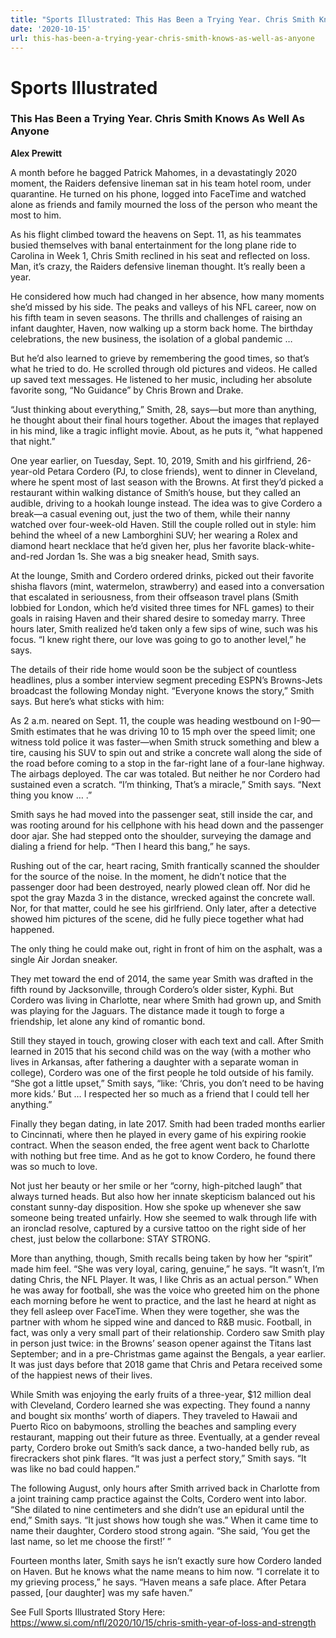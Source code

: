 ```yaml
---
title: "Sports Illustrated: This Has Been a Trying Year. Chris Smith Knows As Well As Anyone"
date: '2020-10-15'
url: this-has-been-a-trying-year-chris-smith-knows-as-well-as-anyone
---
```

# Sports Illustrated #
### This Has Been a Trying Year. Chris Smith Knows As Well As Anyone ###

**Alex Prewitt**

A month before he bagged Patrick Mahomes, in a devastatingly 2020 moment, the Raiders defensive lineman sat in his team hotel room, under quarantine. He turned on his phone, logged into FaceTime and watched alone as friends and family mourned the loss of the person who meant the most to him.

As his flight climbed toward the heavens on Sept. 11, as his teammates busied themselves with banal entertainment for the long plane ride to Carolina in Week 1, Chris Smith reclined in his seat and reflected on loss. Man, it’s crazy, the Raiders defensive lineman thought. It’s really been a year.

He considered how much had changed in her absence, how many moments she’d missed by his side. The peaks and valleys of his NFL career, now on his fifth team in seven seasons. The thrills and challenges of raising an infant daughter, Haven, now walking up a storm back home. The birthday celebrations, the new business, the isolation of a global pandemic … 

But he’d also learned to grieve by remembering the good times, so that’s what he tried to do. He scrolled through old pictures and videos. He called up saved text messages. He listened to her music, including her absolute favorite song, “No Guidance” by Chris Brown and Drake.

“Just thinking about everything,” Smith, 28, says—but more than anything, he thought about their final hours together. About the images that replayed in his mind, like a tragic inflight movie. About, as he puts it, “what happened that night.”

One year earlier, on Tuesday, Sept. 10, 2019, Smith and his girlfriend, 26-year-old Petara Cordero (PJ, to close friends), went to dinner in Cleveland, where he spent most of last season with the Browns. At first they’d picked a restaurant within walking distance of Smith’s house, but they called an audible, driving to a hookah lounge instead.
The idea was to give Cordero a break—a casual evening out, just the two of them, while their nanny watched over four-week-old Haven. Still the couple rolled out in style: him behind the wheel of a new Lamborghini SUV; her wearing a Rolex and diamond heart necklace that he’d given her, plus her favorite black-white-and-red Jordan 1s. She was a big sneaker head, Smith says.

At the lounge, Smith and Cordero ordered drinks, picked out their favorite shisha flavors (mint, watermelon, strawberry) and eased into a conversation that escalated in seriousness, from their offseason travel plans (Smith lobbied for London, which he’d visited three times for NFL games) to their goals in raising Haven and their shared desire to someday marry. Three hours later, Smith realized he’d taken only a few sips of wine, such was his focus. “I knew right there, our love was going to go to another level,” he says.

The details of their ride home would soon be the subject of countless headlines, plus a somber interview segment preceding ESPN’s Browns-Jets broadcast the following Monday night. “Everyone knows the story,” Smith says. But here’s what sticks with him:

As 2 a.m. neared on Sept. 11, the couple was heading westbound on I-90—Smith estimates that he was driving 10 to 15 mph over the speed limit; one witness told police it was faster—when Smith struck something and blew a tire, causing his SUV to spin out and strike a concrete wall along the side of the road before coming to a stop in the far-right lane of a four-lane highway. The airbags deployed. The car was totaled. But neither he nor Cordero had sustained even a scratch. “I’m thinking, That’s a miracle,” Smith says. “Next thing you know … .”

Smith says he had moved into the passenger seat, still inside the car, and was rooting around for his cellphone with his head down and the passenger door ajar. She had stepped onto the shoulder, surveying the damage and dialing a friend for help. “Then I heard this bang,” he says.

Rushing out of the car, heart racing, Smith frantically scanned the shoulder for the source of the noise. In the moment, he didn’t notice that the passenger door had been destroyed, nearly plowed clean off. Nor did he spot the gray Mazda 3 in the distance, wrecked against the concrete wall. Nor, for that matter, could he see his girlfriend. Only later, after a detective showed him pictures of the scene, did he fully piece together what had happened.

The only thing he could make out, right in front of him on the asphalt, was a single Air Jordan sneaker.

They met toward the end of 2014, the same year Smith was drafted in the fifth round by Jacksonville, through Cordero’s older sister, Kyphi. But Cordero was living in Charlotte, near where Smith had grown up, and Smith was playing for the Jaguars. The distance made it tough to forge a friendship, let alone any kind of romantic bond.

Still they stayed in touch, growing closer with each text and call. After Smith learned in 2015 that his second child was on the way (with a mother who lives in Arkansas, after fathering a daughter with a separate woman in college), Cordero was one of the first people he told outside of his family. “She got a little upset,” Smith says, “like: ‘Chris, you don’t need to be having more kids.’ But … I respected her so much as a friend that I could tell her anything.”

Finally they began dating, in late 2017. Smith had been traded months earlier to Cincinnati, where then he played in every game of his expiring rookie contract. When the season ended, the free agent went back to Charlotte with nothing but free time. And as he got to know Cordero, he found there was so much to love.

Not just her beauty or her smile or her “corny, high-pitched laugh” that always turned heads. But also how her innate skepticism balanced out his constant sunny-day disposition. How she spoke up whenever she saw someone being treated unfairly. How she seemed to walk through life with an ironclad resolve, captured by a cursive tattoo on the right side of her chest, just below the collarbone: STAY STRONG.

More than anything, though, Smith recalls being taken by how her “spirit” made him feel. “She was very loyal, caring, genuine,” he says. “It wasn’t, I’m dating Chris, the NFL Player. It was, I like Chris as an actual person.” When he was away for football, she was the voice who greeted him on the phone each morning before he went to practice, and the last he heard at night as they fell asleep over FaceTime. When they were together, she was the partner with whom he sipped wine and danced to R&B music. Football, in fact, was only a very small part of their relationship. Cordero saw Smith play in person just twice: in the Browns’ season opener against the Titans last September; and in a pre-Christmas game against the Bengals, a year earlier. It was just days before that 2018 game that Chris and Petara received some of the happiest news of their lives.

While Smith was enjoying the early fruits of a three-year, $12 million deal with Cleveland, Cordero learned she was expecting. They found a nanny and bought six months’ worth of diapers. They traveled to Hawaii and Puerto Rico on babymoons, strolling the beaches and sampling every restaurant, mapping out their future as three. Eventually, at a gender reveal party, Cordero broke out Smith’s sack dance, a two-handed belly rub, as firecrackers shot pink flares. “It was just a perfect story,” Smith says. “It was like no bad could happen.”

The following August, only hours after Smith arrived back in Charlotte from a joint training camp practice against the Colts, Cordero went into labor. “She dilated to nine centimeters and she didn’t use an epidural until the end,” Smith says. “It just shows how tough she was.” When it came time to name their daughter, Cordero stood strong again. “She said, ‘You get the last name, so let me choose the first!’ ”

Fourteen months later, Smith says he isn’t exactly sure how Cordero landed on Haven. But he knows what the name means to him now. “I correlate it to my grieving process,” he says. “Haven means a safe place. After Petara passed, [our daughter] was my safe haven.”

See Full Sports Illustrated Story Here: https://www.si.com/nfl/2020/10/15/chris-smith-year-of-loss-and-strength
